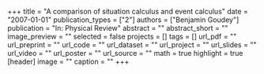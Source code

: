 +++
title = "A comparison of situation calculus and event calculus"
date = "2007-01-01"
publication_types = ["2"]
authors = ["Benjamin Goudey"]
publication = "In: Physical Review"
abstract = ""
abstract_short = ""
image_preview = ""
selected = false
projects = []
tags = []
url_pdf = ""
url_preprint = ""
url_code = ""
url_dataset = ""
url_project = ""
url_slides = ""
url_video = ""
url_poster = ""
url_source = ""
math = true
highlight = true
[header]
image = ""
caption = ""
+++
